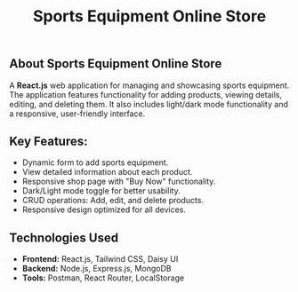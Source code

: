 
<header>
  <h1>Sports Equipment Online Store</h1>
</header>

<section>
  <h2>About Sports Equipment Online Store</h2>
  <p>
    A <strong>React.js</strong> web application for managing and showcasing sports equipment. 
    The application features functionality for adding products, viewing details, editing, 
    and deleting them. It also includes light/dark mode functionality and a responsive, 
    user-friendly interface.
  </p>

  <h2>Key Features:</h2>
  <ul>
    <li>Dynamic form to add sports equipment.</li>
    <li>View detailed information about each product.</li>
    <li>Responsive shop page with "Buy Now" functionality.</li>
    <li>Dark/Light mode toggle for better usability.</li>
    <li>CRUD operations: Add, edit, and delete products.</li>
    <li>Responsive design optimized for all devices.</li>
  </ul>
</section>

<section>
  <h2>Technologies Used</h2>
  <ul>
    <li><strong>Frontend:</strong> React.js, Tailwind CSS, Daisy UI</li>
    <li><strong>Backend:</strong> Node.js, Express.js, MongoDB</li>
    <li><strong>Tools:</strong> Postman, React Router, LocalStorage</li>
  </ul>
</section>

</body>
</html>
